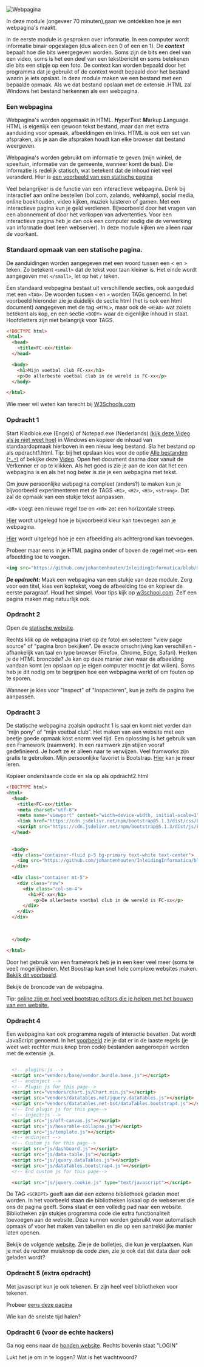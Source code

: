 ![Webpagina](https://github.com/johantenhouten/InleidingInformatica/blob/main/media/webpagina.png)

In deze module (ongeveer 70 minuten),gaan we ontdekken hoe je een webpagina's maakt.

In de eerste module is gesproken over informatie. In een computer wordt informatie binair opgeslagen (dus alleen een 0 of een en 1). De ***context*** bepaalt hoe die bits weergegeven worden. Soms zijn de bits een deel van een video, soms is het een deel van een tekstbericht en soms betekenen die bits een stipje op een foto. De context kan worden bepaald door het programma dat je gebruikt of de context wordt bepaald door het bestand waarin je iets opslaat. In deze module maken we een bestand met een bepaalde opmaak. Als we dat bestand opslaan met de extensie .HTML zal Windows het bestand herkennen als een webpagina. 

### Een webpagina 
Webpagina's worden opgemaakt in HTML. ***H***yper***T***ext ***M***arkup ***L***anguage. HTML is eigenlijk een gewoon tekst bestand, maar dan met extra aanduiding voor opmaak, afbeeldingen en links. HTML is ook een set van afspraken, als je aan die afspraken houdt kan elke browser dat bestand weergeven.

Webpagina's worden gebruikt om informatie te geven (mijn winkel, de speeltuin, informatie van de gemeente, wanneer komt de bus). Die informatie is redelijk statisch, wat betekent dat de inhoud niet veel veranderd. Hier is [een voorbeeld van een statische pagina](https://miradehond.w3spaces.com/index.html "miredehond" )


Veel belangrijker is de functie van een interactieve webpagina. Denk bij interactief aan online bestellen (bol.com, zalando, wehkamp), social media, online boekhouden, video kijken, muziek luisteren of gamen. Met een interactieve pagina kun je geld verdienen. Bijvoorbeeld door het vragen van een abonnement of door het verkopen van advertenties. Voor een interactieve pagina heb je dan ook een computer nodig die de verwerking van informatie doet (een webserver). In deze module kijken we alleen naar de voorkant.


### Standaard opmaak van een statische pagina.
De aanduidingen worden aangegeven met een woord tussen een < en > teken. Zo betekent `<small>` dat de tekst voor taan kleiner is. Het einde wordt aangegeven met `</small>`, let op het `/` teken. 

Een standaard webpagina bestaat uit verschillende secties, ook aangeduid met een `<TAG>`. De woorden tussen `<` en `>` worden TAGs genoemd. In het voorbeeld hieronder zie je duidelijk de sectie html (het is ook een html document) aangegeven met de tag `<HTML>`, maar ook de `<HEAD>` wat zoiets betekent als kop, en een sectie `<BODY>` waar de eigenlijke inhoud in staat. Hoofdletters zijn niet belangrijk voor TAGS. 
  
```html
<!DOCTYPE html>
<html>
  <head>
    <title>FC-xx</title>
  </head>

  <body>
    <h1>Mijn voetbal club FC-xx</h1>
    <p>De allerbeste voetbal club in de wereld is FC-xx</p>
  </body>

</html> 
```
Wie meer wil weten kan terecht bij [W3Schools.com](https://www.w3schools.com/html/default.asp)
  
  
### Opdracht 1 
Start Kladblok.exe (Engels) of Notepad.exe (Nederlands) [(kijk deze Video als je niet weet hoe)](https://www.youtube.com/watch?v=RgL4mq53IAc) in Windows en kopieer de inhoud van standaardopmaak hierboven in een nieuw leeg bestand. Sla het bestand op als opdracht1.html. Tip: bij het opslaan kies voor de optie [Alle bestanden (`*.*`)](https://github.com/johantenhouten/InleidingInformatica/blob/main/media/opslaanals.png?raw=true) of bekijke deze [Video](https://www.youtube.com/watch?v=xqMKHHj6cdQ). Open het document daarna door vanuit de Verkenner er op te klikken. Als het goed is zie je aan de icon dat het een webpagina is en als het nog beter is zie je een webpagina met tekst.
 
Om jouw persoonlijke webpagina compleet (anders?) te maken kun je bijvoorbeeld experimenteren met de TAGS `<H1>`, `<H2>`, `<H3>`, `<strong>`. Dat zal de opmaak van een stukje tekst aanpassen.

`<BR>` voegt een nieuwe regel toe en `<HR>` zet een horizontale streep.
 
 [Hier](https://www.w3schools.com/html/html_colors.asp) wordt uitgelegd hoe je bijvoorbeeld kleur kan toevoegen aan je webpagina.
  
 [Hier](https://www.w3schools.com/html/html_images_background.asp) wordt uitgelegd hoe je een afbeelding als achtergrond kan toevoegen.
  
 Probeer maar eens in je HTML pagina onder of boven de regel met `<H1>` een afbeelding toe te voegen.

```html
<img src="https://github.com/johantenhouten/InleidingInformatica/blob/main/media/fcxx.png?raw=true" alt="FC-XX">
```

***De opdracht:*** Maak een webpagina van een stukje van deze module. Zorg voor een titel, kies een koptekst, voeg de afbeelding toe en kopieer de eerste paragraaf. Houd het simpel. Voor tips kijk op [w3school.com](https://www.w3schools.com/html/html_basic.asp). Zelf een pagina maken mag natuurlijk ook. 


### Opdracht 2 
Open de [statische website](https://miradehond.w3spaces.com/index.html "miredehond").

Rechts klik op de webpagina (niet op de foto) en selecteer "view page source"  of "pagina bron bekijken". De exacte omschrijving kan verschillen - afhankelijk van taal en type browser (Firefox, Chrome, Edge, Safari). Herken je de HTML broncode? Je kan op deze manier zien waar de afbeelding vandaan komt (en opslaan op je eigen computer mocht je dat willen). Soms heb je dit nodig om te begrijpen hoe een webpagina werkt of om fouten op te sporen. 

Wanneer je kies voor "Inspect" of "Inspecteren", kun je zelfs de pagina live aanpassen.

### Opdracht 3 
De statische webpagina zoalsin opdracht 1 is saai en komt niet verder dan “mijn pony” of “mijn voetbal club”. Het maken van een website met een beetje goede opmaak kost enorm veel tijd. Een oplossing is het gebruik van een Framework (raamwerk). In een raamwerk zijn stijlen vooraf gedefinieerd. Je hoeft ze er alleen naar te verwijzen. Veel framworks zijn gratis te gebruiken. Mijn persoonlijke favoriet is Bootstrap. [Hier](https://www.w3schools.com/bootstrap5/index.php) kan je meer leren.

Kopieer onderstaande code en sla op als opdracht2.html

```html
<!DOCTYPE html>
<html>
  <head>
    <title>FC-xx</title>
    <meta charset="utf-8">
    <meta name="viewport" content="width=device-width, initial-scale=1">
    <link href="https://cdn.jsdelivr.net/npm/bootstrap@5.1.3/dist/css/bootstrap.min.css" rel="stylesheet">
    <script src="https://cdn.jsdelivr.net/npm/bootstrap@5.1.3/dist/js/bootstrap.bundle.min.js"></script>
  </head>
  
  
  <body>
  <div class="container-fluid p-5 bg-primary text-white text-center">
    <img src="https://github.com/johantenhouten/InleidingInformatica/blob/main/media/fcxx.png?raw=true" alt="FC-XX">
  </div>
  
  <div class="container mt-5">
    <div class="row">
      <div class="col-sm-4">
        <h1>FC-xx</h1>
          <p>De allerbeste voetbal club in de wereld is FC-xx</p>
      </div>
    </div>
  </div>

  
  
  </body>

</html> 
```
Door het gebruik van een framework heb je in een keer veel meer (soms te veel) mogelijkheden. Met Boostrap kun snel hele complexe websites maken. [Bekijk dit voorbeeld](https://www.bootstrapdash.com/demo/majestic-free/template/index.html).

Bekijk de broncode van de webpagina.

Tip: [online zijn er heel veel bootstrap editors die je helpen met het bouwen van een website.](https://bootstrap.build/app)

### Opdracht 4 
Een webpagina kan ook programma regels of interactie bevatten. Dat wordt JavaScript genoemd. In het [voorbeeld](https://www.bootstrapdash.com/demo/majestic-free/template/index.html) zie je dat er in de laaste regels (je weet wel: rechter muis knop bron code) bestanden aangeroepen worden met de extensie .js.

```html

  <!-- plugins:js -->
  <script src="vendors/base/vendor.bundle.base.js"></script>
  <!-- endinject -->
  <!-- Plugin js for this page-->
  <script src="vendors/chart.js/Chart.min.js"></script>
  <script src="vendors/datatables.net/jquery.dataTables.js"></script>
  <script src="vendors/datatables.net-bs4/dataTables.bootstrap4.js"></script>
  <!-- End plugin js for this page-->
  <!-- inject:js -->
  <script src="js/off-canvas.js"></script>
  <script src="js/hoverable-collapse.js"></script>
  <script src="js/template.js"></script>
  <!-- endinject -->
  <!-- Custom js for this page-->
  <script src="js/dashboard.js"></script>
  <script src="js/data-table.js"></script>
  <script src="js/jquery.dataTables.js"></script>
  <script src="js/dataTables.bootstrap4.js"></script>
  <!-- End custom js for this page-->

  <script src="js/jquery.cookie.js" type="text/javascript"></script>
```

De TAG `<SCRIPT>` geeft aan dat een externe bibliotheek geladen moet worden. In het voorbeeld staan die bibliotheken lokaal op de webserver die ons de pagina geeft. Soms staat er een volledig pad naar een website. Bibliotheken zijn stukjes programma code die extra functionaliteit toevoegen aan de website. Deze kunnen worden gebruikt voor automatisch opmaak of voor het maken van tabellen en die op een aantrekklijke manier laten openen.

Bekijk de volgende [website](http://bl.ocks.org/jhb/raw/5955887). Zie je de bolletjes, die kun je verplaatsen. Kun je met de rechter muisknop de code zien, zie je ook dat dat data daar ook geladen wordt?

### Opdracht 5 (extra opdracht)
Met javascript kun je ook tekenen. Er zijn heel veel bibliotheken voor tekenen. 

Probeer [eens deze pagina](https://codeincomplete.com/games/racer/)

Wie kan de snelste tijd halen?

### Opdracht 6 (voor de echte hackers)

Ga nog eens naar de [honden website](https://miradehond.w3spaces.com/).
Rechts bovenin staat "LOGIN" 

Lukt het je om in te loggen? Wat is het wachtwoord?





